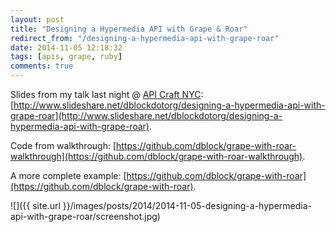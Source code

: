 ```yaml
---
layout: post
title: "Designing a Hypermedia API with Grape & Roar"
redirect_from: "/designing-a-hypermedia-api-with-grape-roar"
date: 2014-11-05 12:18:32
tags: [apis, grape, ruby]
comments: true
---
```

Slides from my talk last night @ [API Craft NYC](http://www.meetup.com/API-Craft-NYC/events/209294892/): [http://www.slideshare.net/dblockdotorg/designing-a-hypermedia-api-with-grape-roar](http://www.slideshare.net/dblockdotorg/designing-a-hypermedia-api-with-grape-roar).

Code from walkthrough: [https://github.com/dblock/grape-with-roar-walkthrough](https://github.com/dblock/grape-with-roar-walkthrough).

A more complete example: [https://github.com/dblock/grape-with-roar](https://github.com/dblock/grape-with-roar).

![]({{ site.url }}/images/posts/2014/2014-11-05-designing-a-hypermedia-api-with-grape-roar/screenshot.jpg)
